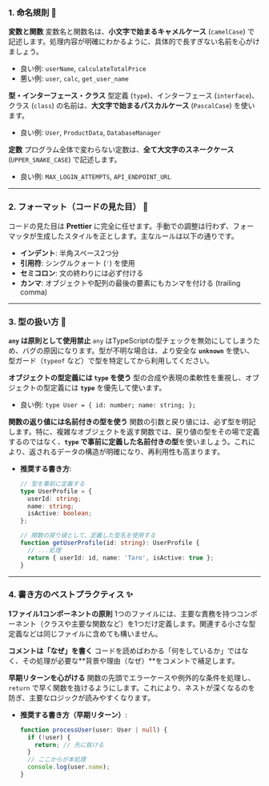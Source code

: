 ### 1. 命名規則 📛

**変数と関数**
変数名と関数名は、**小文字で始まるキャメルケース** (`camelCase`) で記述します。処理内容が明確にわかるように、具体的で長すぎない名前を心がけましょう。

- 良い例: `userName`, `calculateTotalPrice`
- 悪い例: `user`, `calc`, `get_user_name`

**型・インターフェース・クラス**
型定義 (`type`)、インターフェース (`interface`)、クラス (`class`) の名前は、**大文字で始まるパスカルケース** (`PascalCase`) を使います。

- 良い例: `User`, `ProductData`, `DatabaseManager`

**定数**
プログラム全体で変わらない定数は、**全て大文字のスネークケース** (`UPPER_SNAKE_CASE`) で記述します。

- 良い例: `MAX_LOGIN_ATTEMPTS`, `API_ENDPOINT_URL`

---

### 2. フォーマット（コードの見た目） 💅

コードの見た目は **Prettier** に完全に任せます。手動での調整は行わず、フォーマッタが生成したスタイルを正とします。主なルールは以下の通りです。

- **インデント**: 半角スペース2つ分
- **引用符**: シングルクォート (`'`) を使用
- **セミコロン**: 文の終わりには必ず付ける
- **カンマ**: オブジェクトや配列の最後の要素にもカンマを付ける (trailing comma)

---

### 3. 型の扱い方 🔷

**`any` は原則として使用禁止**
`any` はTypeScriptの型チェックを無効にしてしまうため、バグの原因になります。型が不明な場合は、より安全な **`unknown`** を使い、型ガード（`typeof` など）で型を特定してから利用してください。

**オブジェクトの型定義には `type` を使う**
型の合成や表現の柔軟性を重視し、オブジェクトの型定義には **`type`** を優先して使います。

- 良い例: `type User = { id: number; name: string; };`

**関数の返り値には名前付きの型を使う**
関数の引数と戻り値には、必ず型を明記します。特に、複雑なオブジェクトを返す関数では、戻り値の型をその場で定義するのではなく、**`type` で事前に定義した名前付きの型**を使いましょう。これにより、返されるデータの構造が明確になり、再利用性も高まります。

- **推奨する書き方**:

  ```typescript
  // 型を事前に定義する
  type UserProfile = {
    userId: string;
    name: string;
    isActive: boolean;
  };

  // 関数の戻り値として、定義した型名を使用する
  function getUserProfile(id: string): UserProfile {
    // ...処理
    return { userId: id, name: 'Taro', isActive: true };
  }
  ```

---

### 4. 書き方のベストプラクティス ✨

**1ファイル1コンポーネントの原則**
1つのファイルには、主要な責務を持つコンポーネント（クラスや主要な関数など）を1つだけ定義します。関連する小さな型定義などは同じファイルに含めても構いません。

**コメントは「なぜ」を書く**
コードを読めばわかる「何をしているか」ではなく、その処理が必要な**背景や理由（なぜ）**をコメントで補足します。

**早期リターンを心がける**
関数の先頭でエラーケースや例外的な条件を処理し、`return` で早く関数を抜けるようにします。これにより、ネストが深くなるのを防ぎ、主要なロジックが読みやすくなります。

- **推奨する書き方（早期リターン）**:
  ```typescript
  function processUser(user: User | null) {
    if (!user) {
      return; // 先に抜ける
    }
    // ここからが本処理
    console.log(user.name);
  }
  ```
